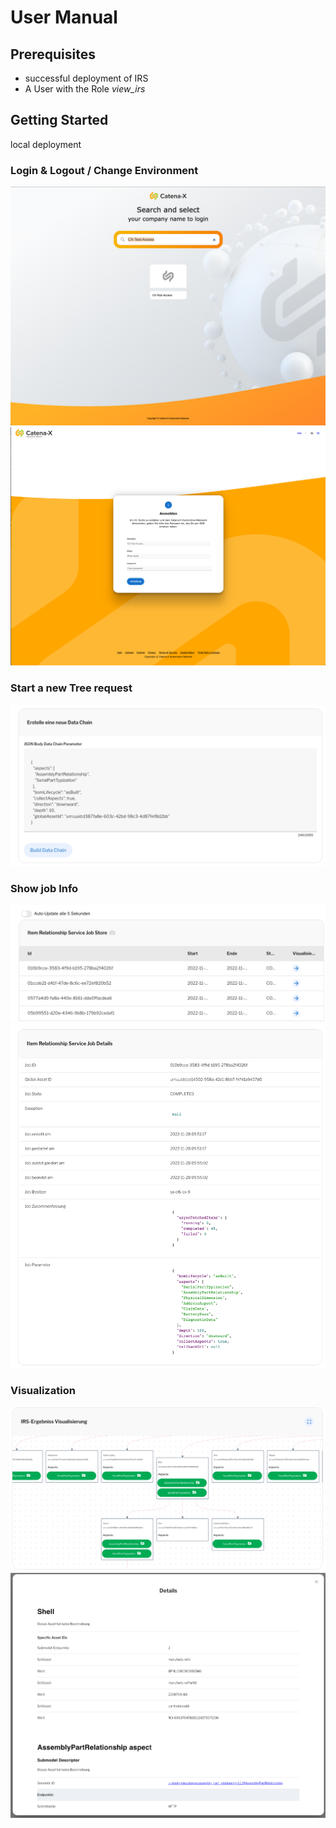# User Manual

## Prerequisites

* successful deployment of IRS
* A User with the Role _view_irs_

## Getting Started

local deployment

### Login & Logout / Change Environment

![cx-login.png](../docs/images/cx-login.png)
![cx-login-user.png](../docs/images/cx-login-user.png)

### Start a new Tree request

![create-data-chain.png](images/create-data-chain.png)

### Show job Info

![list-data-chain-jobs.png](images/list-data-chain-jobs.png)
![job-details.png](/docs/images/job-details.png)

### Visualization

![visualization.png](images/visualization.png)
![shell-details.png](images/shell-details.png)
